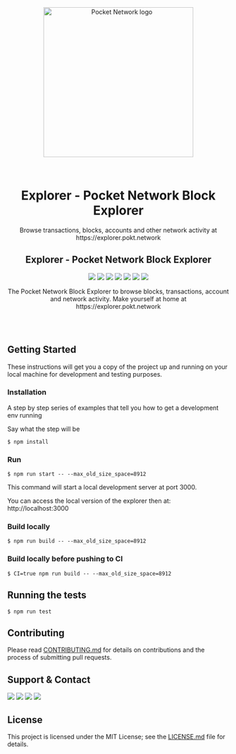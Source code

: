 <div align="center">
  <a href="https://www.pokt.network">
    <img src="https://assets.website-files.com/609e7a6f2ec5c05d866ed6d3/60a7cd2bbdce89ccfbf8ff97_POKT_Logo_S_Color.png" alt="Pocket Network logo" width="340"/>
  </a>
</div>

</br> <!-- BRRRR, BRROO -->

<div align="center">
 <h1>Explorer - Pocket Network Block Explorer</h1>
 <p>Browse transactions, blocks, accounts and other network activity at https://explorer.pokt.network</p>
</div>

<div align="center">
 <h2>Explorer - Pocket Network Block Explorer</h2>
  <div>
      <a href="https://github.com/pokt-foundation/explorer/releases"><img src="https://img.shields.io/github/release-pre/pokt-foundation/explorer.svg"/></a>
      <a href="https://github.com/pokt-foundation/explorer/pulse"><img src="https://img.shields.io/github/contributors/pokt-foundation/explorer.svg"/></a>
      <a href="https://opensource.org/licenses/MIT"><img src="https://img.shields.io/badge/License-MIT-blue.svg"/></a>
      <a href="https://github.com/pokt-foundation/explorer/pulse"><img src="https://img.shields.io/github/last-commit/pokt-foundation/explorer.svg"/></a>
      <a href="https://github.com/pokt-foundation/explorer/pulls"><img src="https://img.shields.io/github/issues-pr/pokt-foundation/explorer.svg"/></a>
      <a href="https://github.com/pokt-foundation/explorer/releases"><img src="https://img.shields.io/badge/platform-linux%20%7C%20windows%20%7C%20macos-pink.svg"/></a>
      <a href="https://github.com/pokt-foundation/explorer/issues"><img src="https://img.shields.io/github/issues-closed/pokt-foundation/explorer.svg"/></a>
  </div>
  <p>
    The Pocket Network Block Explorer to browse blocks, transactions, account and network activity. Make yourself at home at https://explorer.pokt.network
  </p>
</div>

</br> <!-- BRR, BRROOO  -->
</br> <!-- BRR, BRROOO  -->

## Getting Started

These instructions will get you a copy of the project up and running on your local machine for development and testing purposes.

### Installation

A step by step series of examples that tell you how to get a development env running

Say what the step will be

```
$ npm install
```

### Run
```
$ npm run start -- --max_old_size_space=8912
```
This command will start a local development server at port 3000.

You can access the local version of the explorer then at: http://localhost:3000

### Build locally
```
$ npm run build -- --max_old_size_space=8912
```

### Build locally before pushing to CI
```
$ CI=true npm run build -- --max_old_size_space=8912
```

## Running the tests

```
$ npm run test
```

## Contributing

Please read [CONTRIBUTING.md](https://github.com/pokt-foundation/explorer/blob/master/CONTRIBUTING.md) for details on contributions and the process of submitting pull requests.

## Support & Contact

<div>
  <a  href="https://twitter.com/poktnetwork" ><img src="https://img.shields.io/twitter/url/http/shields.io.svg?style=social"></a>
  <a href="https://t.me/POKTnetwork"><img src="https://img.shields.io/badge/Telegram-blue.svg"></a>
  <a href="https://www.facebook.com/POKTnetwork" ><img src="https://img.shields.io/badge/Facebook-red.svg"></a>
  <a href="https://research.pokt.network"><img src="https://img.shields.io/discourse/https/research.pokt.network/posts.svg"></a>
</div>


## License

This project is licensed under the MIT License; see the [LICENSE.md](LICENSE.md) file for details.
